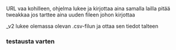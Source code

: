 URL vaa kohilleen, ohjelma lukee ja kirjottaa aina samalla lailla
pitää tweakkaa jos tarttee aina uuden fileen johon kirjottaa


_v2 lukee olemassa olevan .csv-filun ja ottaa sen tiedot talteen

### testausta varten
